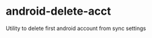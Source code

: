 android-delete-acct
===================

Utility to delete first android account from sync settings
